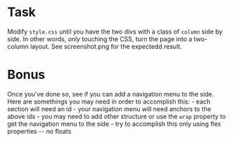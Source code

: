 # Task

Modify `style.css` until you have the two divs with a class of `column` side by side. In other words, _only_ touching the CSS, turn the page into a two-column layout. See screenshot.png for the expectedd result.


# Bonus
Once you've done so, see if you can add a navigation menu to the side. Here are somethings you may need in order to accomplish this:
	- each section will need an id
	- your navigation menu will need anchors to the above ids
	- you may need to add other structure or use the `wrap` property to get the navigation menu to the side
	- try to accomplish this only using flex properties -- *no* floats
